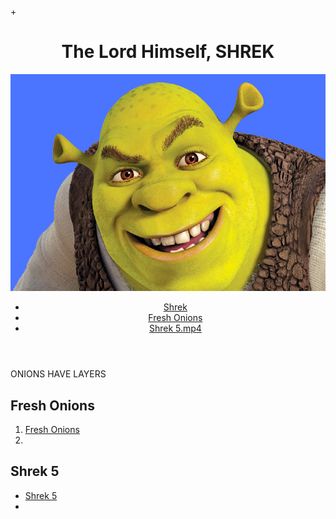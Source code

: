 +﻿
<!DOCTYPE html>
<html lang="tr">
<head>
    <meta charset="UTF-8">
    <title>Shrek Fan Club</title>
    <link rel="stylesheet" type="text/css" href="css/stylesheet.css">
</head>
<body>
<header>
    <h1>The Lord Himself, SHREK</h1>
    <img src="img/image.jpg" width="1000" alt="Mustafa Okudan"/>
    <nav>
        <ul>
            <li><a href="#summary">Shrek</a></li>
            <li><a href="#skills">Fresh Onions</a></li>
            <li><a href="#contact">Shrek 5.mp4</a></li>
        </ul>
    </nav>
</header>
<main>
    <article>
        <section id="summary">
            <p>
                <a href=https://www.youtube.com/watch?v=dQw4w9WgXcQ ></a>
            </p>
            <p>
               ONIONS HAVE LAYERS
            </p>
        </section>
        <section id="skills">
            <h2>Fresh Onions</h2>
            <ol>
                <li>
                    <a href="https://www.migros.com.tr/sogan-kuru-dokme-kg-p-1b1a7a0">Fresh Onions</a>
                </li>
                <li>
                </li>
            </ol>
        </section>
    </article>
</main>
<footer>
    <section id="contact">
        <h2>Shrek 5</h2>
        <ul>
            <li>
                <a href="https://www.youtube.com/watch?v=dQw4w9WgXcQ">Shrek 5</a>
            </li>
			<li></li>
        </ul>
    </section>
</footer>
</body>
</html>